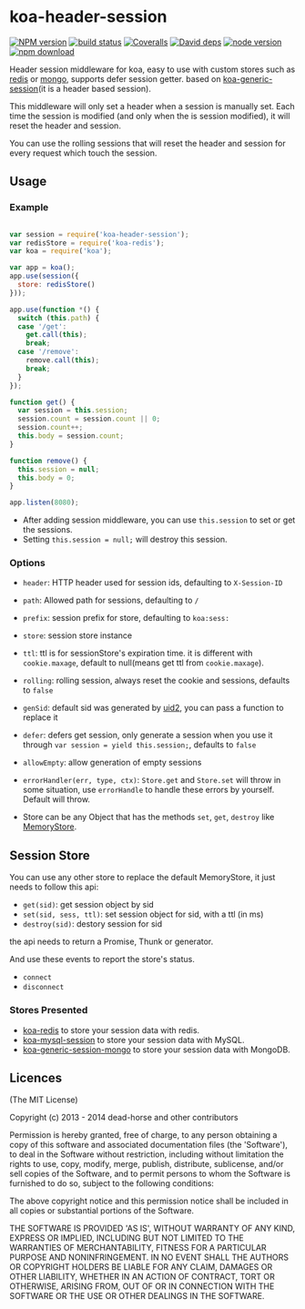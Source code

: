 koa-header-session
=========

[![NPM version][npm-image]][npm-url]
[![build status][travis-image]][travis-url]
[![Coveralls][coveralls-image]][coveralls-url]
[![David deps][david-image]][david-url]
[![node version][node-image]][node-url]
[![npm download][download-image]][download-url]

[npm-image]: https://img.shields.io/npm/v/koa-header-session.svg?style=flat-square
[npm-url]: https://npmjs.org/package/koa-header-session
[travis-image]: https://img.shields.io/travis/jksdua/koa-header-session.svg?style=flat-square
[travis-url]: https://travis-ci.org/jksdua/koa-header-session
[coveralls-image]: https://img.shields.io/coveralls/jksdua/koa-header-session.svg?style=flat-square
[coveralls-url]: https://coveralls.io/r/jksdua/koa-header-session?branch=master
[david-image]: https://img.shields.io/david/jksdua/koa-header-session.svg?style=flat-square
[david-url]: https://david-dm.org/jksdua/koa-header-session
[node-image]: https://img.shields.io/badge/node.js-%3E=_0.11-red.svg?style=flat-square
[node-url]: http://nodejs.org/download/
[download-image]: https://img.shields.io/npm/dm/koa-header-session.svg?style=flat-square
[download-url]: https://npmjs.org/package/koa-header-session

Header session middleware for koa, easy to use with custom stores such as [redis](https://github.com/koajs/koa-redis) or [mongo](https://github.com/freakycue/koa-generic-session-mongo), supports defer session getter. based on [koa-generic-session](https://github.com/koajs/generic-session)(it is a header based session).

This middleware will only set a header when a session is manually set. Each time the session is modified (and only when the is session modified), it will reset the header and session.

You can use the rolling sessions that will reset the header and session for every request which touch the session.

## Usage

### Example

```js

var session = require('koa-header-session');
var redisStore = require('koa-redis');
var koa = require('koa');

var app = koa();
app.use(session({
  store: redisStore()
}));

app.use(function *() {
  switch (this.path) {
  case '/get':
    get.call(this);
    break;
  case '/remove':
    remove.call(this);
    break;
  }
});

function get() {
  var session = this.session;
  session.count = session.count || 0;
  session.count++;
  this.body = session.count;
}

function remove() {
  this.session = null;
  this.body = 0;
}

app.listen(8080);
```

* After adding session middleware, you can use `this.session` to set or get the sessions.
* Setting `this.session = null;` will destroy this session.

### Options

 * `header`: HTTP header used for session ids, defaulting to `X-Session-ID`
 * `path`: Allowed path for sessions, defaulting to `/`
 * `prefix`: session prefix for store, defaulting to `koa:sess:`
 * `store`: session store instance
 * `ttl`: ttl is for sessionStore's expiration time. it is different with `cookie.maxage`, default to null(means get ttl from `cookie.maxage`).
 * `rolling`: rolling session, always reset the cookie and sessions, defaults to `false`
 * `genSid`: default sid was generated by [uid2](https://github.com/coreh/uid2), you can pass a function to replace it
 * `defer`: defers get session, only generate a session when you use it through `var session = yield this.session;`, defaults to `false`
 * `allowEmpty`: allow generation of empty sessions
 * `errorHandler(err, type, ctx)`: `Store.get` and `Store.set` will throw in some situation, use `errorHandle` to handle these errors by yourself. Default will throw.

* Store can be any Object that has the methods `set`, `get`, `destroy` like  [MemoryStore](https://github.com/jksdua/koa-header-session/blob/master/lib/store.js).

## Session Store

You can use any other store to replace the default MemoryStore, it just needs to follow this api:

* `get(sid)`: get session object by sid
* `set(sid, sess, ttl)`: set session object for sid, with a ttl (in ms)
* `destroy(sid)`: destory session for sid

the api needs to return a Promise, Thunk or generator.

And use these events to report the store's status.

* `connect`
* `disconnect`

### Stores Presented

- [koa-redis](https://github.com/koajs/koa-redis) to store your session data with redis.
- [koa-mysql-session](https://github.com/tb01923/koa-mysql-session) to store your session data with MySQL.
- [koa-generic-session-mongo](https://github.com/freakycue/koa-generic-session-mongo) to store your session data with MongoDB.


## Licences
(The MIT License)

Copyright (c) 2013 - 2014 dead-horse and other contributors

Permission is hereby granted, free of charge, to any person obtaining a copy of this software and associated documentation files (the 'Software'), to deal in the Software without restriction, including without limitation the rights to use, copy, modify, merge, publish, distribute, sublicense, and/or sell copies of the Software, and to permit persons to whom the Software is furnished to do so, subject to the following conditions:

The above copyright notice and this permission notice shall be included in all copies or substantial portions of the Software.

THE SOFTWARE IS PROVIDED 'AS IS', WITHOUT WARRANTY OF ANY KIND, EXPRESS OR IMPLIED, INCLUDING BUT NOT LIMITED TO THE WARRANTIES OF MERCHANTABILITY, FITNESS FOR A PARTICULAR PURPOSE AND NONINFRINGEMENT. IN NO EVENT SHALL THE AUTHORS OR COPYRIGHT HOLDERS BE LIABLE FOR ANY CLAIM, DAMAGES OR OTHER LIABILITY, WHETHER IN AN ACTION OF CONTRACT, TORT OR OTHERWISE, ARISING FROM, OUT OF OR IN CONNECTION WITH THE SOFTWARE OR THE USE OR OTHER DEALINGS IN THE SOFTWARE.
